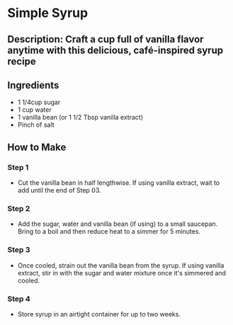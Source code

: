 # Simple Syrup

## Description: Craft a cup full of vanilla flavor anytime with this delicious, café-inspired syrup recipe

## Ingredients

- 1 1/4cup sugar
- 1 cup water
- 1 vanilla bean (or 1 1/2 Tbsp vanilla extract)
- Pinch of salt

## How to Make

### Step 1

- Cut the vanilla bean in half lengthwise. If using vanilla extract, wait to add until the end of Step 03.

### Step 2

- Add the sugar, water and vanilla bean (if using) to a small saucepan. Bring to a boil and then reduce heat to a simmer for 5 minutes.

### Step 3

- Once cooled, strain out the vanilla bean from the syrup. If using vanilla extract, stir in with the sugar and water mixture once it's simmered and cooled.

### Step 4

- Store syrup in an airtight container for up to two weeks.
